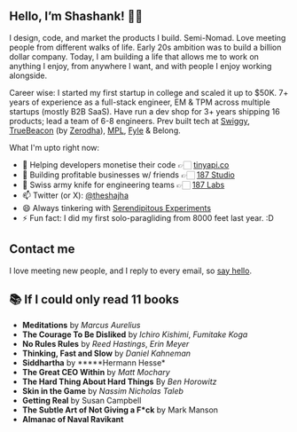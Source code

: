 ## Hello, I’m Shashank! 👋🏻

I design, code, and market the products I build. Semi-Nomad. Love meeting people from different walks of life. Early 20s ambition was to build a billion dollar company. Today, I am building a life
that allows me to work on anything I enjoy, from anywhere I want, and with people I enjoy working alongside.

Career wise: I started my first startup in college and scaled it
up to $50K. 7+ years of experience as a full-stack
engineer, EM & TPM across multiple startups (mostly B2B SaaS). Have run a dev shop for 3+ years shipping 16 products; lead a team of 6-8 engineers. Prev built tech at [Swiggy](https://swiggy.com), [TrueBeacon](https://truebeacon.com) (by [Zerodha](https://zerodha.com)), [MPL](https://mpl.live), [Fyle](https://fylehq.com) & Belong.

What I'm upto right now:

- 🌱 Helping developers monetise their code 👉🏻 [tinyapi.co](https://tinyapi.co/)
- 🔭 Building profitable businesses w/ friends 👉🏻 [187 Studio](https://187.studio)
- 👯 Swiss army knife for engineering teams 👉🏻 [187 Labs](https://187.studio/labs)
- 📫 Twitter (or X): [@theshajha](https://twitter.com/theshajha)
- 😄 Always tinkering with [Serendipitous Experiments](https://theshajha.com/blog/serendipitous-experiments/)
- ⚡ Fun fact: I did my first solo-paragliding from 8000 feet last year. :D

## Contact me

I love meeting new people, and I reply to every email, so [say hello](mailto:theshajha+website@gmail.com).

## 📚 If I could only read 11 books

- **Meditations** by _Marcus Aurelius_
- **The Courage To Be Disliked** by _Ichiro Kishimi_, _Fumitake Koga_
- **No Rules Rules** by _Reed Hastings_, _Erin Meyer_
- **Thinking, Fast and Slow** by _Daniel Kahneman_
- **Siddhartha** by **\***Hermann Hesse\*
- **The Great CEO Within** by _Matt Mochary_
- **The Hard Thing About Hard Things** By _Ben Horowitz_
- **Skin in the Game** by _Nassim Nicholas Taleb_
- **Getting Real** by Susan Campbell
- **The Subtle Art of Not Giving a F\*ck** by Mark Manson
- **Almanac of Naval Ravikant**
